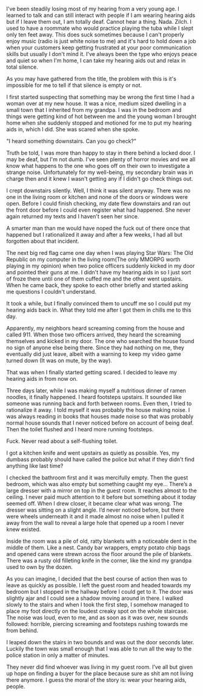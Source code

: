 I've been steadily losing most of my hearing from a very young age. I learned to talk and can still interact with people if I am wearing hearing aids but if I leave them out, I am totally deaf. Cannot hear a thing. Nada. Zilch. I used to have a roommate who would practice playing the tuba while I slept only ten feet away. This does suck sometimes because I can't properly enjoy music (radio is just white noise to me) and it's hard to hold down a job when your customers keep getting frustrated at your poor communication skills but usually I don't mind it. I've always been the type who enjoys peace and quiet so when I'm home, I can take my hearing aids out and relax in total silence.

As you may have gathered from the title, the problem with this is it's impossible for me to tell if that silence is empty or not.

I first started suspecting that something may be wrong the first time I had a woman over at my new house. It was a nice, medium sized dwelling in a small town that I inherited from my grandpa. I was in the bedroom and things were getting kind of hot between me and the young woman I brought home when she suddenly stopped and motioned for me to put my hearing aids in, which I did. She was scared when she spoke.

"I heard something downstairs. Can you go check?"

Truth be told, I was more than happy to stay in there behind a locked door. I may be deaf, but I'm not dumb. I've seen plenty of horror movies and we all know what happens to the one who goes off on their own to investigate a strange noise. Unfortunately for my well-being, my secondary brain was in charge then and it knew I wasn't getting any if I didn't go check things out.

I crept downstairs silently. Well, I think it was silent anyway. There was no one in the living room or kitchen and none of the doors or windows were open. Before I could finish checking, my date flew downstairs and ran out the front door before I could even register what had happened. She never again returned my texts and I haven't seen her since.

A smarter man than me would have noped the fuck out of there once that happened but I rationalized it away and after a few weeks, I had all but forgotten about that incident.

The next big red flag came one day when I was playing Star Wars: The Old Republic on my computer  in the living room(The only MMORPG worth playing in my opinion) when two police officers suddenly kicked in my door and pointed their guns at me. I didn't have my hearing aids in so I just sort of froze there until one of them cuffed me and the other went upstairs. When he came back, they spoke to each other briefly and started asking me questions I couldn't understand.

It took a while, but I finally convinced them to uncuff me so I could put my hearing aids back in. What they told me after I got them in chills me to this day.

Apparently, my neighbors heard screaming coming from the house and called 911. When those two officers arrived, they heard the screaming themselves and kicked in my door. The one who searched the house found no sign of anyone else being there. Since they had nothing on me, they eventually did just leave, albeit with a warning to keep my video game turned down (It was on mute, by the way).

That was when I finally started getting scared. I decided to leave my hearing aids in from now on.

Three days later, while I was making myself a nutritious dinner of ramen noodles, it finally happened. I heard footsteps upstairs. It sounded like someone was running back and forth between rooms. Even then, I tried to rationalize it away. I told myself it was probably the house making noise. I was always reading in books that houses made noise so that was probably normal house sounds that I never noticed before on account of being deaf. Then the toilet flushed and I heard more running footsteps.

Fuck. Never read about a self-flushing toilet.

I got a kitchen knife and went upstairs as quietly as possible. Yes, my dumbass probably should have called the police but what if they didn't find anything like last time? 

I checked the bathroom first and it was mercifully empty. Then the guest bedroom, which was also empty but something caught my eye… There’s a large dresser with a mirror on top in the guest room. It reaches almost to the ceiling. I never paid much attention to it before but something about it today seemed off. When I drew closer, it became clear what was wrong. The dresser was sitting on a slight angle. I’d never noticed before, but there were wheels underneath it and it made almost no noise when I pulled it away from the wall to reveal a large hole that opened up a room I never knew existed. 

Inside the room was a pile of old, ratty blankets with a noticeable dent in the middle of them. Like a nest. Candy bar wrappers, empty potato chip bags and opened cans were strewn across the floor around the pile of blankets. There was a rusty old filleting knife in the corner, like the kind my grandpa used to own by the dozen.

As you can imagine, I decided that the best course of action then was to leave as quickly as possible. I left the guest room and headed towards my bedroom but I stopped in the hallway before I could get to it. The door was slightly ajar and I could see a shadow moving around in there. I walked slowly to the stairs and when I took the first step, I somehow managed to place my foot directly on the loudest creaky spot on the whole staircase. The noise was loud, even to me, and as soon as it was over, new sounds followed: horrible, piercing screaming and footsteps rushing towards me from behind.

I leaped down the stairs in two bounds and was out the door seconds later. Luckily the town was small enough that I was able to run all the way to the police station in only a matter of minutes.

They never did find whoever was living in my guest room. I’ve all but given up hope on finding a buyer for the place because sure as shit am not living there anymore. I guess the moral of the story is: wear your hearing aids, people.